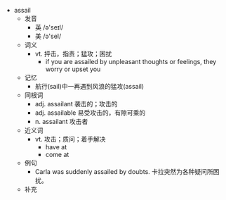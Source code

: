 - assail
  - 发音
    - 英 /ə'seɪl/
    - 美 /ə'sel/
  - 词义
    - vt. 抨击，指责；猛攻；困扰
      - if you are assailed by unpleasant thoughts or feelings, they worry or upset you
  - 记忆
    - 航行(sail)中一再遇到风浪的猛攻(assail)
  - 同根词
    - adj. assailant 袭击的；攻击的
    - adj. assailable 易受攻击的，有隙可乘的
    - n. assailant 攻击者
  - 近义词
    - vt. 攻击；质问；着手解决
      - have at
      - come at
  - 例句
    - Carla was suddenly assailed by doubts. 卡拉突然为各种疑问所困扰。
  - 补充